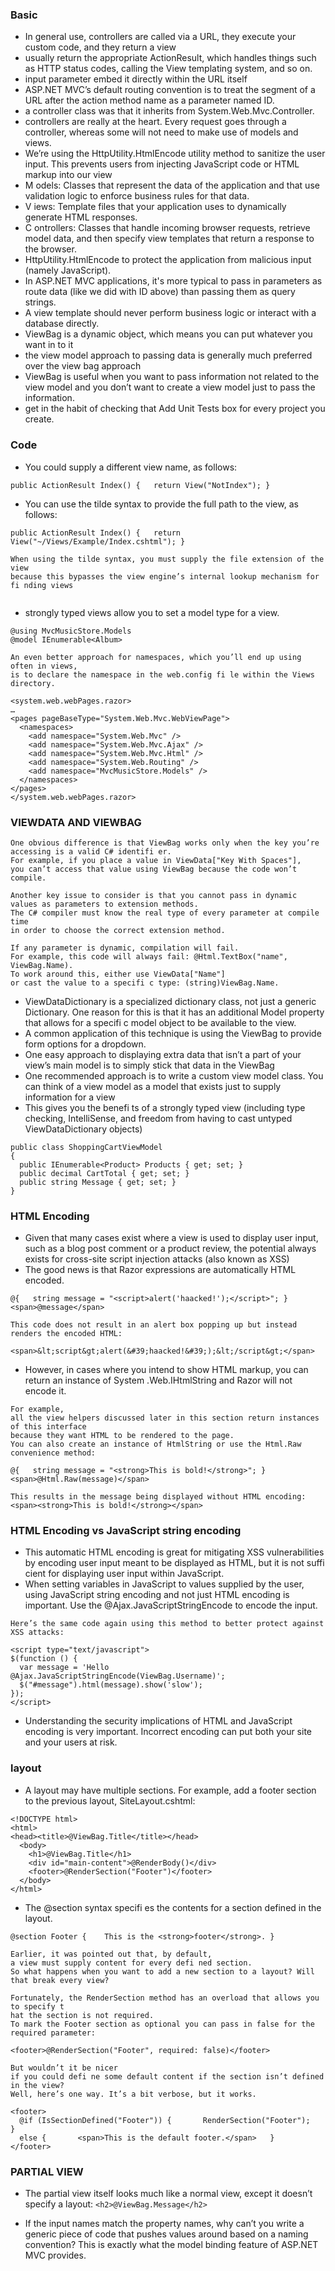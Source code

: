 ### Basic
- In general use, controllers are called via a URL, they execute your custom code, and they return a view
- usually return the appropriate ActionResult, which handles things such as HTTP status codes, calling the View templating system, and so on.
- input parameter embed it directly within the URL itself
- ASP.NET MVC’s default routing convention is to treat the segment of a URL after the action method name as a parameter named ID.
-  a controller class was that it inherits from System.Web.Mvc.Controller. 
-  controllers are really at the heart. Every request goes through a controller, whereas some will not need to make use of models and views.
- We’re using the HttpUtility.HtmlEncode utility method to sanitize the user input. This prevents users from injecting JavaScript code or HTML markup into our view
- M odels: Classes that represent the data of the application and that use validation logic to enforce business rules for that data.
- V iews: Template files that your application uses to dynamically generate HTML responses.
- C ontrollers: Classes that handle incoming browser requests, retrieve model data, and then specify view templates that return a response to the browser.
- HttpUtility.HtmlEncode to protect the application from malicious input (namely JavaScript).
- In ASP.NET MVC applications, it's more typical to pass in parameters as route data (like we did with ID above) than passing them as query strings.
- A view template should never perform business logic or interact with a database directly.
- ViewBag is a dynamic object, which means you can put whatever you want in to it
- the view model approach to passing data is generally much preferred over the view bag approach
-  ViewBag is useful when you want to pass information not related to the view model and you don’t want to create a view model just to pass the information.
- get in the habit of checking that Add Unit Tests box for every project you create.

### Code
-  You could supply a different view name, as follows:
```
public ActionResult Index() {   return View("NotIndex"); }
```

- You can use the tilde syntax to provide the full path to the view, as follows:
```
public ActionResult Index() {   return View("~/Views/Example/Index.cshtml"); }

When using the tilde syntax, you must supply the file extension of the view 
because this bypasses the view engine’s internal lookup mechanism for fi nding views


```
-  strongly typed views allow you to set a model type for a view. 
```
@using MvcMusicStore.Models 
@model IEnumerable<Album>

An even better approach for namespaces, which you’ll end up using often in views, 
is to declare the namespace in the web.config fi le within the Views directory.

<system.web.webPages.razor> 
… 
<pages pageBaseType="System.Web.Mvc.WebViewPage">   
  <namespaces>     
    <add namespace="System.Web.Mvc" />     
    <add namespace="System.Web.Mvc.Ajax" />     
    <add namespace="System.Web.Mvc.Html" />     
    <add namespace="System.Web.Routing" />
    <add namespace="MvcMusicStore.Models" />   
  </namespaces> 
</pages> 
</system.web.webPages.razor>

```

### VIEWDATA AND VIEWBAG
```
One obvious difference is that ViewBag works only when the key you’re accessing is a valid C# identifi er. 
For example, if you place a value in ViewData["Key With Spaces"], 
you can’t access that value using ViewBag because the code won’t compile.

Another key issue to consider is that you cannot pass in dynamic values as parameters to extension methods. 
The C# compiler must know the real type of every parameter at compile time 
in order to choose the correct extension method.

If any parameter is dynamic, compilation will fail. 
For example, this code will always fail: @Html.TextBox("name", ViewBag.Name). 
To work around this, either use ViewData["Name"] 
or cast the value to a specifi c type: (string)ViewBag.Name.

```
- ViewDataDictionary is a specialized dictionary class, not just a generic Dictionary. One reason for this is that it has an additional Model property that allows for a specifi c model object to be available to the view. 
-  A common application of this technique is using the ViewBag to provide form options for a dropdown. 
- One easy approach to displaying extra data that isn’t a part of your view’s main model is to simply stick that data in the ViewBag
- One recommended approach is to write a custom view model class. You can think of a view model as a model that exists just to supply information for a view
- This gives you the benefi ts of a strongly typed view (including type checking, IntelliSense, and freedom from having to cast untyped ViewDataDictionary objects) 
```
public class ShoppingCartViewModel 
{  
  public IEnumerable<Product> Products { get; set; }   
  public decimal CartTotal { get; set; }  
  public string Message { get; set; } 
}

```
### HTML Encoding 
- Given that many cases exist where a view is used to display user input, such as a blog post comment or a product review, the potential always exists for cross-site script injection attacks (also known as XSS)
- The good news is that Razor expressions are automatically HTML encoded.
```
@{   string message = "<script>alert('haacked!');</script>"; } <span>@message</span>

This code does not result in an alert box popping up but instead renders the encoded HTML:

<span>&lt;script&gt;alert(&#39;haacked!&#39;);&lt;/script&gt;</span>

```
- However, in cases where you intend to show HTML markup, you can return an instance of System .Web.IHtmlString and Razor will not encode it. 
```
For example, 
all the view helpers discussed later in this section return instances of this interface 
because they want HTML to be rendered to the page.
You can also create an instance of HtmlString or use the Html.Raw convenience method:

@{   string message = "<strong>This is bold!</strong>"; } <span>@Html.Raw(message)</span>

This results in the message being displayed without HTML encoding:
<span><strong>This is bold!</strong></span>

```
### HTML Encoding  vs JavaScript string encoding

- This automatic HTML encoding is great for mitigating XSS vulnerabilities by encoding user input meant to be displayed as HTML, but it is not suffi cient for displaying user input within JavaScript. 
- When setting variables in JavaScript to values supplied by the user, using JavaScript string encoding and not just HTML encoding is important. Use the @Ajax.JavaScriptStringEncode to encode the input. 
```
Here’s the same code again using this method to better protect against XSS attacks:

<script type="text/javascript">   
$(function () {       
  var message = 'Hello @Ajax.JavaScriptStringEncode(ViewBag.Username)';       
  $("#message").html(message).show('slow');   
}); 
</script>
```
- Understanding the security implications of HTML and JavaScript encoding is very important. Incorrect encoding can put both your site and your users at risk.

### layout
- A layout may have multiple sections. For example, add a footer section to the previous layout, SiteLayout.cshtml:
```
<!DOCTYPE html> 
<html> 
<head><title>@ViewBag.Title</title></head> 
  <body>   
    <h1>@ViewBag.Title</h1>   
    <div id="main-content">@RenderBody()</div>   
    <footer>@RenderSection("Footer")</footer> 
  </body> 
</html>
```
- The @section syntax specifi es the contents for a section defined in the layout.
```
@section Footer {    This is the <strong>footer</strong>. }

Earlier, it was pointed out that, by default, 
a view must supply content for every defi ned section. 
So what happens when you want to add a new section to a layout? Will that break every view?

Fortunately, the RenderSection method has an overload that allows you to specify t
hat the section is not required. 
To mark the Footer section as optional you can pass in false for the required parameter:

<footer>@RenderSection("Footer", required: false)</footer>

But wouldn’t it be nicer 
if you could defi ne some default content if the section isn’t defined in the view? 
Well, here’s one way. It’s a bit verbose, but it works.

<footer>  
  @if (IsSectionDefined("Footer")) {       RenderSection("Footer");   }  
  else {       <span>This is the default footer.</span>   } 
</footer>

```
### PARTIAL VIEW
- The partial view itself looks much like a normal view, except it doesn’t specify a layout:
```<h2>@ViewBag.Message</h2>```

- If the input names match the property names, why can’t you write a generic piece of code that pushes values around based on a naming convention? This is exactly what the model binding feature of ASP.NET MVC provides.
